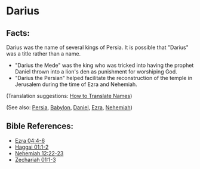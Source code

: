 # Darius #

## Facts: ##

Darius was the name of several kings of Persia. It is possible that "Darius" was a title rather than a name.
 * "Darius the Mede" was the king who was tricked into having the prophet Daniel thrown into a lion's den as punishment for worshiping God.
 * "Darius the Persian" helped facilitate the reconstruction of the temple in Jerusalem during the time of Ezra and Nehemiah.

(Translation suggestions: [How to Translate Names](en/ta-vol1/translate/man/translate-names))

(See also: [Persia](../other/persia.md), [Babylon](../other/babylon.md), [Daniel](../other/daniel.md), [Ezra](../other/ezra.md), [Nehemiah](../other/nehemiah.md))

## Bible References: ##

* [Ezra 04:4-6](en/tn/ezr/help/04/04)
* [Haggai 01:1-2](en/tn/hag/help/01/01)
* [Nehemiah 12:22-23](en/tn/neh/help/12/22)
* [Zechariah 01:1-3](en/tn/zec/help/01/01)